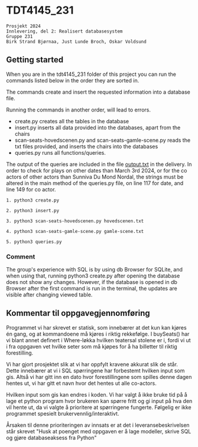 # TDT4145_231

```
Prosjekt 2024
Innlevering, del 2: Realisert databasesystem
Gruppe 231
Birk Strand Bjørnaa, Just Lunde Broch, Oskar Voldsund
```

## Getting started

When you are in the tdt4145_231 folder of this project you can run the commands listed below in the order they are sorted in.

The commands create and insert the requested information into a database file.

Running the commands in another order, will lead to errors.

- create.py creates all the tables in the database
- insert.py inserts all data provided into the databases, apart from the chairs
- scan-seats-hovedscenen.py and scan-seats-gamle-scene.py reads the txt files provided, and inserts the chairs into the databases
- queries.py runs all functions/queries.

The output of the queries are included in the file [output.txt](./output.txt) in the delivery.
In order to check for plays on other dates than March 3rd 2024, or for the co actors of other actors than Sunniva Du Mond Nordal, the strings must be altered in the main method of the queries.py file, on line 117 for date, and line 149 for co actor.

```
1. python3 create.py

2. python3 insert.py

3. python3 scan-seats-hovedscenen.py hovedscenen.txt

4. python3 scan-seats-gamle-scene.py gamle-scene.txt

5. python3 queries.py
```

### Comment

The group's experience with SQL is by using db Browser for SQLite, and when using that, running python3 create.py after opening the database does not show any changes. However, if the database is opened in db Browser after the first command is run in the terminal, the updates are visible after changing viewed table.

## Kommentar til oppgavegjennomføring

Programmet vi har skrevet er statisk, som innebærer at det kun kan kjøres én gang, og at kommandoene må kjøres i riktig rekkefølge. I buySeats() har vi blant annet definert i Where-løkka hvilken teatersal stolene er i, fordi vi ut i fra oppgaven vet hvilke seter som må kjøpes for å ha billetter til riktig forestilling.

Vi har gjort prosjektet slik at vi har oppfylt kravene akkurat slik de står. Dette innebærer at vi i SQL spørringene har forbestemt hvilken input som gis. Altså vi har gitt inn en dato hvor forestillingene som spilles denne dagen hentes ut, vi har gitt et navn hvor det hentes ut alle co-actors.

Hvilken input som gis kan endres i koden. Vi har valgt å ikke bruke tid på å lage et python program hvor brukeren kan spørre fritt og gi input på hva den vil hente ut, da vi valgte å prioritere at spørringene fungerte. Følgelig er ikke programmet spesielt brukervennlig/interaktivt.

Årsaken til denne prioriteringen av innsats er at det i leveransebeskrivelsen står skrevet "Husk at poenget med oppgaven er å lage modeller, skrive SQL og gjøre databaseaksess fra Python"

